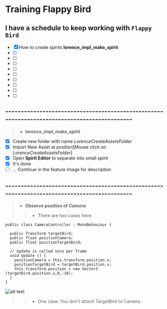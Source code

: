 # Training Flappy Bird
## I have a schedule to keep working with `Flappy Bird`
- [x] How to create spirits **lorence_impl_make_spirit**
- [ ] 
- [ ] 
- [ ]
- [ ]
- [ ]
- [ ]
- [ ]
- [ ]
- [ ]
## --------------------------------------------------------------------------------------------
> - **lorence_impl_make_spirit**
- [x] Create new folder with name *LorenceCreateAssetsFolder*
- [x] Import New Asset at position[Mouse click on *LorenceCreateAssetsFolder*]
- [x] Open **Spirit Editor** to separate into small *spirit*
- [x] It's done
- [ ] ... Continue in the feature
Image for description
## --------------------------------------------------------------------------------------------
> - **Observe position of *Camera***
>> - There are two cases here:

    public class CameraController : MonoBehaviour {

      public Transform targetBird;
      public float positionCamera;
      public float positionTargetBird;

      // Update is called once per frame
      void Update () {
        positionCamera = this.transform.position.x;
        positionTargetBird = targetBird.position.x;
        this.transform.position = new Vector3 (targetBird.position.x,0,-10);
      }
    }

![alt text](https://github.com/danisluis4/Training-Flappy-Bird/blob/Training-Game-Basic/Training/1.png)
>> - One case: You don't attach TargetBird to Camera.
